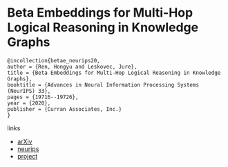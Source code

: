 # Beta Embeddings for Multi-Hop Logical Reasoning in Knowledge Graphs

```
@incollection{betae_neurips20,
author = {Ren, Hongyu and Leskovec, Jure},
title = {Beta Embeddings for Multi-Hop Logical Reasoning in Knowledge Graphs},
booktitle = {Advances in Neural Information Processing Systems (NeurIPS) 33},
pages = {19716--19726},
year = {2020},
publisher = {Curran Associates, Inc.}
}
```

links
- [arXiv](https://arxiv.org/abs/2010.11465)
- [neurips](https://papers.nips.cc//paper/2020/hash/e43739bba7cdb577e9e3e4e42447f5a5-Abstract.html)
- [project](http://snap.stanford.edu/betae/)
